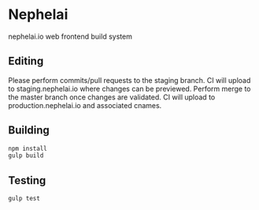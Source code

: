 # Nephelai
nephelai.io web frontend build system

## Editing
Please perform commits/pull requests to the staging branch. CI will upload to staging.nephelai.io where changes can be previewed.
Perform merge to the master branch once changes are validated. CI will upload to production.nephelai.io and associated cnames.

## Building
```bash
npm install
gulp build
```

## Testing
```bash
gulp test
```
